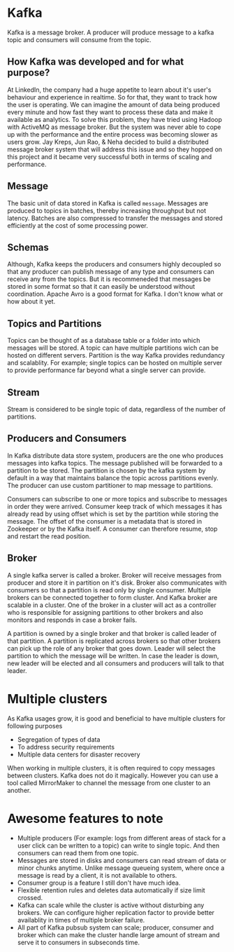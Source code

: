 # Kafka

Kafka is a message broker. A producer will produce message to a kafka topic and consumers will consume from the topic. 

## How Kafka was developed and for what purpose?

At LinkedIn, the company had a huge appetite to learn about it's user's behaviour and experience in realtime. So for that, they 
want to track how the user is operating. We can imagine the amount of data being produced every minute and how fast they want 
to process these data and make it available as analytics. To solve this problem, they have tried using Hadoop with ActiveMQ as 
message broker. But the system was never able to cope up with the performance and the entire process was becoming slower as users 
grow. Jay Kreps, Jun Rao, & Neha decided to build a distributed message broker system that will address this issue and so they 
hopped on this project and it became very successful both in terms of scaling and performance. 


## Message
The basic unit of data stored in Kafka is called `message`. Messages are produced to topics in batches, thereby increasing throughput but not latency. Batches are also compressed to transfer the messages and stored efficiently at the cost of some processing power. 

## Schemas
Although, Kafka keeps the producers and consumers highly decoupled so that any producer can publish message of any type and consumers can receive any from the topics. But it is recommeneded that messages be stored in some format so that it can easily be understood without coordination. Apache Avro is a good format for Kafka. I don't know what or how about it yet. 


## Topics and Partitions
Topics can be thought of as a database table or a folder into which messages will be stored. A topic can have multiple partitions wich can be hosted on different servers. Partition is the way Kafka provides redundancy and scalablity. For example; single topics can be hosted on multiple server to provide performance far beyond what a single server can provide. 


## Stream
Stream is considered to be single topic of data, regardless of the number of partitions. 

## Producers and Consumers
In Kafka distribute data store system, producers are the one who produces messages into kafka topics. The message published will be forwarded to a partition to be stored. The partition is chosen by the kafka system by default in a way that maintains balance the topic across partitions evenly. The producer can use custom partitioner to map message to partitions. 

Consumers can subscribe to one or more topics and subscribe to messages in order they were arrived. Consumer keep track of which messages it has already read by using offset which is set by the partition while storing the message. The offset of the consumer is a metadata that is stored in Zookeeper or by the Kafka itself. A consumer can therefore resume, stop and restart the read position. 

## Broker
A single kafka server is called a broker. Broker will receive messages from producer and store it in partition on it's disk. Broker also communicates with consumers so that a partition is read only by single consumer. Multiple brokers can be connected together to form cluster. And Kafka broker are scalable in a cluster. One of the broker in a cluster will act as a controller who is responsible for assigning partitions to other brokers and also monitors and responds in case a broker fails.

A partition is owned by a single broker and that broker is called leader of that partition. A partition is replicated across brokers so that other brokers can pick up the role of any broker that goes down. Leader will select the partition to which the message will be written. In case the leader is down, new leader will be elected and all consumers and producers will talk to that leader. 

# Multiple clusters
As Kafka usages grow, it is good and beneficial to have multiple clusters for following purposes

- Segregation of types of data
- To address security requirements
- Multiple data centers for disaster recovery


When working in multiple clusters, it is often required to copy messages between clusters. Kafka does not do it magically. However you can use a tool called MirrorMaker to channel the message from one cluster to an another. 

# Awesome features to note
- Multiple producers (For example: logs from different areas of stack for a user click can be written to a topic) can write to single topic. And then consumers can read them from one topic. 
- Messages are stored in disks and consumers can read stream of data or minor chunks anytime. Unlike message queueing system, where once a message is read by a client, it is not available to others.
- Consumer group is a feature I still don't have much idea.
- Flexible retention rules and deletes data automatically if size limit crossed.
- Kafka can scale while the cluster is active without disturbing any brokers. We can configure higher replication factor to provide better availablity in times of multiple broker failure. 
- All part of Kafka pubsub system can scale; producer, consumer and broker which can make the cluster handle large amount of stream and serve it to consumers in subseconds time.

